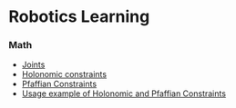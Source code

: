 # Robotics Learning

### Math
- [Joints](math/joints.md)
- [Holonomic constraints](math/holonomic-constraints.md)
- [Pfaffian Constraints](math/pfaffian-constraints.md)
- [Usage example of Holonomic and Pfaffian Constraints](math/usage-example-of-holonomic-and-pfaffian-constraints.md)
